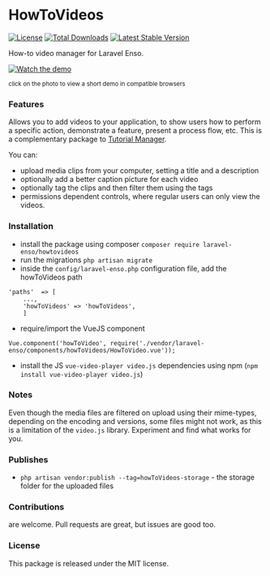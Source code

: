 <!--h-->
# HowToVideos

[![License](https://poser.pugx.org/laravel-enso/HowToVideos/license)](https://https://packagist.org/packages/laravel-enso/HowToVideos)
[![Total Downloads](https://poser.pugx.org/laravel-enso/HowToVideos/downloads)](https://packagist.org/packages/laravel-enso/HowToVideos)
[![Latest Stable Version](https://poser.pugx.org/laravel-enso/HowToVideos/version)](https://packagist.org/packages/laravel-enso/HowToVideos)
<!--/h-->

How-to video manager for Laravel Enso.

[![Watch the demo](https://laravel-enso.github.io/howtovideos/screenshots/Selection_112_thumb.png)](https://laravel-enso.github.io/howtovideos/videos/demo.webm)

<sup>click on the photo to view a short demo in compatible browsers</sup>

### Features

Allows you to add videos to your application, to show users how to perform a specific action, demonstrate a feature, 
present a process flow, etc. This is a complementary package to [Tutorial Manager](https://github.com/laravel-enso/TutorialManager).
 
 You can:
 * upload media clips from your computer, setting a title and a description
 * optionally add a better caption picture for each video
 * optionally tag the clips and then filter them using the tags
 * permissions dependent controls, where regular users can only view the videos. 

### Installation

- install the package using composer `composer require laravel-enso/howtovideos`
- run the migrations `php artisan migrate`
- inside the `config/laravel-enso.php` configuration file, add the howToVideos path
```
'paths'  => [
    ..., 
    'howToVideos' => 'howToVideos', 
    ]
```  
- require/import the VueJS component 
```
Vue.component('howToVideo', require('./vendor/laravel-enso/components/howToVideos/HowToVideo.vue'));
```
- install the JS `vue-video-player video.js` dependencies using npm (`npm install vue-video-player video.js`)
 
### Notes

Even though the media files are filtered on upload using their mime-types, depending on the encoding and versions, 
some files might not work, as this is a limitation of the `video.js` library. Experiment and find what works for you.

### Publishes

- `php artisan vendor:publish --tag=howToVideos-storage` - the storage folder for the uploaded files

<!--h-->
### Contributions

are welcome. Pull requests are great, but issues are good too.

### License

This package is released under the MIT license.
<!--/h-->